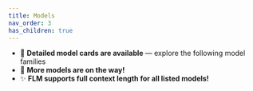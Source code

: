 ```yaml
---
title: Models
nav_order: 3
has_children: true
---
```


- 📑 **Detailed model cards are available** — explore the following model families  
- 🚀 **More models are on the way!**  
- ✨ **FLM supports full context length for all listed models!**  